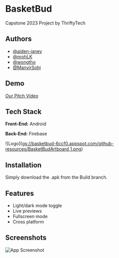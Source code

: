 # BasketBud

Capstone 2023 Project by ThriftyTech


## Authors

- [@aiden-janey](https://www.github.com/aiden-janey)
- [@nrohLK](https://www.github.com/nrohK)
- [@wongtho](https://www.github.com/wongtho)
- [@ManvirSohi](https://www.github.com/ManvirSohi)


## Demo

[Our Pitch Video](https://youtu.be/Z9PtQ6ulOkI)


## Tech Stack

**Front-End:** Android

**Back-End:** Firebase


![Logo]([gs://basketbud-6ccf0.appspot.com/github-resources/BasketBudArtboard 1.png](https://firebasestorage.googleapis.com/v0/b/basketbud-6ccf0.appspot.com/o/github-resources%2FBasketBudArtboard%201.png?alt=media&token=84c917ed-4d27-446e-bf71-8511c9407d42))


## Installation

Simply download the .apk from the Build branch.

    
## Features

- Light/dark mode toggle
- Live previews
- Fullscreen mode
- Cross platform


## Screenshots

![App Screenshot](https://via.placeholder.com/468x300?text=App+Screenshot+Here)
